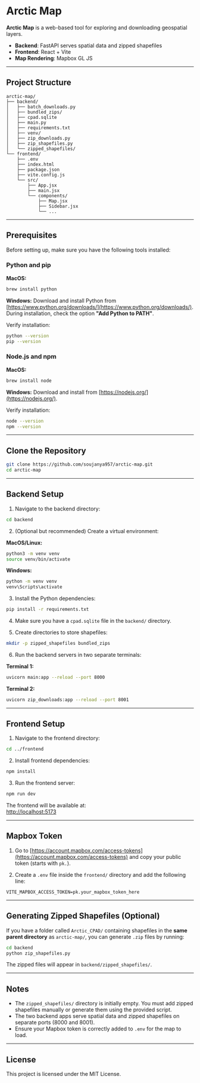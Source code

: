 # Arctic Map

**Arctic Map** is a web-based tool for exploring and downloading geospatial layers.  
- **Backend**: FastAPI serves spatial data and zipped shapefiles  
- **Frontend**: React + Vite  
- **Map Rendering**: Mapbox GL JS  

---

## Project Structure

```
arctic-map/
├── backend/
│   ├── batch_downloads.py
│   ├── bundled_zips/
│   ├── cpad.sqlite
│   ├── main.py
│   ├── requirements.txt
│   ├── venv/
│   ├── zip_downloads.py
│   ├── zip_shapefiles.py
│   └── zipped_shapefiles/
└── frontend/
    ├── .env
    ├── index.html
    ├── package.json
    ├── vite.config.js
    └── src/
        ├── App.jsx
        ├── main.jsx
        └── components/
            ├── Map.jsx
            ├── Sidebar.jsx
            └── ...
```

---

## Prerequisites

Before setting up, make sure you have the following tools installed:

### Python and pip

**MacOS:**
```bash
brew install python
```

**Windows:**
Download and install Python from [https://www.python.org/downloads/](https://www.python.org/downloads/).  
During installation, check the option **"Add Python to PATH"**.

Verify installation:
```bash
python --version
pip --version
```

### Node.js and npm

**MacOS:**
```bash
brew install node
```

**Windows:**
Download and install from [https://nodejs.org/](https://nodejs.org/).

Verify installation:
```bash
node --version
npm --version
```

---

## Clone the Repository

```bash
git clone https://github.com/soujanya957/arctic-map.git
cd arctic-map
```

---

## Backend Setup

1. Navigate to the backend directory:

```bash
cd backend
```

2. (Optional but recommended) Create a virtual environment:

**MacOS/Linux:**
```bash
python3 -m venv venv
source venv/bin/activate
```

**Windows:**
```cmd
python -m venv venv
venv\Scripts\activate
```

3. Install the Python dependencies:

```bash
pip install -r requirements.txt
```

4. Make sure you have a `cpad.sqlite` file in the `backend/` directory.

5. Create directories to store shapefiles:

```bash
mkdir -p zipped_shapefiles bundled_zips
```

6. Run the backend servers in two separate terminals:

**Terminal 1:**
```bash
uvicorn main:app --reload --port 8000
```

**Terminal 2:**
```bash
uvicorn zip_downloads:app --reload --port 8001
```

---

## Frontend Setup

1. Navigate to the frontend directory:

```bash
cd ../frontend
```

2. Install frontend dependencies:

```bash
npm install
```

3. Run the frontend server:

```bash
npm run dev
```

The frontend will be available at:  
[http://localhost:5173](http://localhost:5173)

---

## Mapbox Token

1. Go to [https://account.mapbox.com/access-tokens](https://account.mapbox.com/access-tokens) and copy your public token (starts with `pk.`).

2. Create a `.env` file inside the `frontend/` directory and add the following line:

```
VITE_MAPBOX_ACCESS_TOKEN=pk.your_mapbox_token_here
```

---

## Generating Zipped Shapefiles (Optional)

If you have a folder called `Arctic_CPAD/` containing shapefiles in the **same parent directory** as `arctic-map/`, you can generate `.zip` files by running:

```bash
cd backend
python zip_shapefiles.py
```

The zipped files will appear in `backend/zipped_shapefiles/`.

---

## Notes

- The `zipped_shapefiles/` directory is initially empty. You must add zipped shapefiles manually or generate them using the provided script.
- The two backend apps serve spatial data and zipped shapefiles on separate ports (8000 and 8001).
- Ensure your Mapbox token is correctly added to `.env` for the map to load.

---

## License

This project is licensed under the MIT License.
